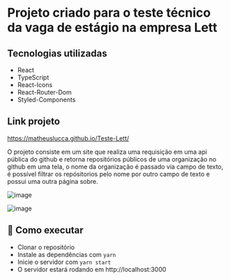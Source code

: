 # Projeto criado para o teste técnico da vaga de estágio na empresa Lett 

## Tecnologias utilizadas
- React
- TypeScript
- React-Icons 
- React-Router-Dom 
- Styled-Components

## Link projeto
https://matheuslucca.github.io/Teste-Lett/

O projeto consiste em um site que realiza uma requisição em uma api pública do github e retorna repositórios públicos de uma organização no github em uma tela, o nome da organização é passado via campo de texto, é possível filtrar os repósitorios pelo nome por outro campo de texto e possui uma outra página sobre.


![image](https://user-images.githubusercontent.com/43455882/157478440-25c4a860-7ab2-4d9a-b115-424f538791a0.png)

![image](https://user-images.githubusercontent.com/43455882/157478661-ac7dae00-2d6e-4c38-a802-d9547e84b3b3.png)

##  🚀 Como executar
- Clonar o repositório
- Instale as dependências com `yarn`
- Inicie o servidor com `yarn start`
- O servidor estará rodando em http://localhost:3000

